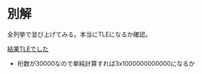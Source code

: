 # 別解

全列挙で並び上げてみる。本当にTLEになるか確認。

[結果TLEでした](https://atcoder.jp/contests/sumitrust2019/submissions/35431239)

* 桁数が30000なので単純計算すれば3x1000000000000になるか
